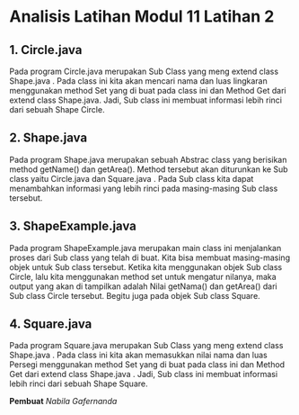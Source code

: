 # Analisis Latihan Modul 11 Latihan 2
## 1. Circle.java
Pada program Circle.java merupakan Sub Class yang meng extend class Shape.java . Pada class ini kita akan mencari nama dan luas lingkaran menggunakan method Set yang di buat pada class ini dan Method Get dari extend class Shape.java. Jadi, Sub class ini membuat informasi lebih rinci dari sebuah Shape Circle.
## 2. Shape.java
Pada program Shape.java merupakan sebuah Abstrac class yang berisikan method getName() dan getArea(). Method tersebut akan diturunkan ke Sub class yaitu Circle.java dan Square.java . Pada Sub class kita dapat menambahkan informasi yang lebih rinci pada masing-masing Sub class tersebut.
## 3. ShapeExample.java
Pada program ShapeExample.java merupakan main class ini menjalankan proses dari Sub class yang telah di buat. Kita bisa membuat masing-masing objek untuk Sub class tersebut. Ketika kita menggunakan objek Sub class Circle, lalu kita menggunakan method set untuk mengatur nilanya, maka output yang akan di tampilkan adalah Nilai getNama() dan getArea() dari Sub class Circle tersebut. Begitu juga pada objek Sub class Square.
## 4. Square.java
Pada program Square.java merupakan Sub Class yang meng extend class Shape.java . Pada class ini kita akan memasukkan nilai nama dan luas Persegi menggunakan method Set yang di buat pada class ini dan Method Get dari extend class Shape.java . Jadi, Sub class ini membuat informasi lebih rinci dari sebuah Shape Square.

**Pembuat**
*Nabila Gafernanda*


